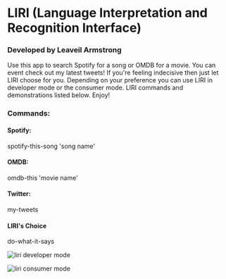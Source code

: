 # LIRI (Language Interpretation and Recognition Interface)
### Developed by Leaveil Armstrong

Use this app to search Spotify for a song or OMDB for a movie. You can event check out my latest tweets! 
If you're feeling indecisive then just let LIRI choose for you.
Depending on your preference you can use LIRI in developer mode or the consumer mode.
LIRI commands and demonstrations listed below.
Enjoy!

### Commands:

#### Spotify:
spotify-this-song 'song name'
  
#### OMDB:
omdb-this 'movie name'

#### Twitter:
my-tweets

#### LIRI's Choice
do-what-it-says


![liri developer mode](https://user-images.githubusercontent.com/33161495/34115411-8c3070b8-e3e3-11e7-822b-2927a5c0dba9.gif)

![liri consumer mode](https://user-images.githubusercontent.com/33161495/34115019-5bc915f2-e3e2-11e7-8943-2929d5a2c311.gif)

